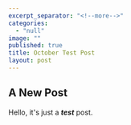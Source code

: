 ```yaml
---
excerpt_separator: "<!--more-->"
categories: 
  - "null"
image: ""
published: true
title: October Test Post
layout: post
---
```




## A New Post

Hello, it's just a **_test_** post.
